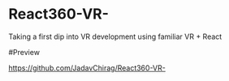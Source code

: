 # React360-VR-
Taking a first dip into VR development using familiar VR + React

#Preview

https://github.com/JadavChirag/React360-VR-
